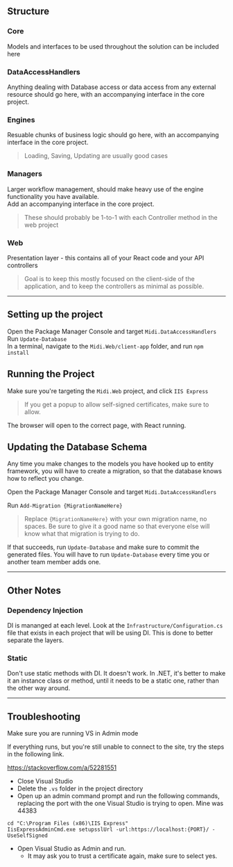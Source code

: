 ## Structure

### Core
Models and interfaces to be used throughout the solution can be included here

### DataAccessHandlers
Anything dealing with Database access or data access from any external resource should go here, with an accompanying interface in the core project.

### Engines
Resuable chunks of business logic should go here, with an accompanying interface in the core project.
> Loading, Saving, Updating are usually good cases

### Managers
Larger workflow management, should make heavy use of the engine functionality you have available.  
Add an accompanying interface in the core project.
> These should probably be 1-to-1 with each Controller method in the web project

### Web
Presentation layer - this contains all of your React code and your API controllers
> Goal is to keep this mostly focused on the client-side of the application, and to keep the controllers as minimal as possible.

---

## Setting up the project
Open the Package Manager Console and target `Midi.DataAccessHandlers`  
Run `Update-Database`  
In a terminal, navigate to the `Midi.Web/client-app` folder, and run `npm install`

## Running the Project
Make sure you're targeting the `Midi.Web` project, and click `IIS Express`  
> If you get a popup to allow self-signed certificates, make sure to allow.

The browser will open to the correct page, with React running.


## Updating the Database Schema
Any time you make changes to the models you have hooked up to entity framework, you will have to create a migration, so that the database knows how to reflect you change.

Open the Package Manager Console and target `Midi.DataAccessHandlers`

Run `Add-Migration {MigrationNameHere}`
> Replace `{MigrationNameHere}` with your own migration name, no spaces. Be sure to give it a good name so that everyone else will know what that migration is trying to do.

If that succeeds, run `Update-Database` and make sure to commit the generated files.
You will have to run `Update-Database` every time you or another team member adds one.

---


## Other Notes
### Dependency Injection
DI is mananged at each level. Look at the `Infrastructure/Configuration.cs` file that exists in each project that will be using DI. This is done to better separate the layers.

### Static
Don't use static methods with DI. It doesn't work. In .NET, it's better to make it an instance class or method, until it needs to be a static one, rather than the other way around.


---


## Troubleshooting

Make sure you are running VS in Admin mode

If everything runs, but you're still unable to connect to the site, try the steps in the following link.

https://stackoverflow.com/a/52281551

- Close Visual Studio
- Delete the `.vs` folder in the project directory
- Open up an admin command prompt and run the following commands, replacing the port with the one Visual Studio is trying to open. Mine was 44383
```
cd "C:\Program Files (x86)\IIS Express"
IisExpressAdminCmd.exe setupsslUrl -url:https://localhost:{PORT}/ -UseSelfSigned

```
- Open Visual Studio as Admin and run.
  - It may ask you to trust a certificate again, make sure to select yes.
